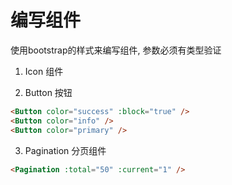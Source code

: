 # 编写组件

使用bootstrap的样式来编写组件, 参数必须有类型验证

1. Icon 组件

2. Button 按钮



```html
<Button color="success" :block="true" />
<Button color="info" />
<Button color="primary" />
```


3. Pagination 分页组件

```html
<Pagination :total="50" :current="1" />
```